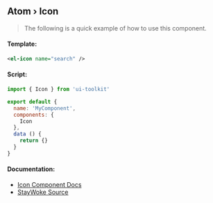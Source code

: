 Atom › Icon
---

> The following is a quick example of how to use this component.


#### Template:

```xml
<el-icon name="search" />
```


#### Script:
```js
import { Icon } from 'ui-toolkit'

export default {
  name: 'MyComponent',
  components: {
    Icon
  },
  data () {
    return {}
  }
}
```


#### Documentation:

* [Icon Component Docs](http://element.eleme.io/#/en-US/component/icon)
* [StayWoke Source](https://github.com/staywoke/ui-toolkit/tree/master/src/components/atoms/icon)
